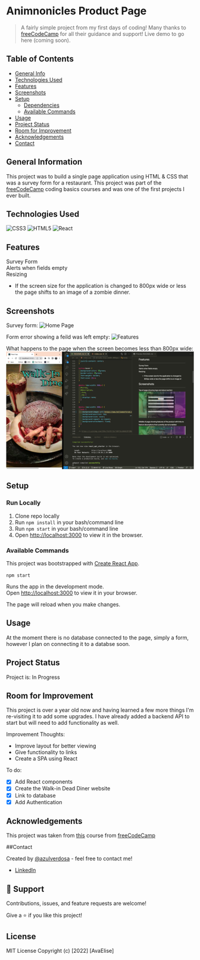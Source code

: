 # Animnonicles Product Page

> A fairly simple project from my first days of coding! Many thanks to [freeCodeCamp](https://www.freecodecamp.org/) for all their guidance and support! Live demo to go here (coming soon).

## Table of Contents

- [General Info](#general)
- [Technologies Used](#technologies-used)
- [Features](#features)
- [Screenshots](#screenshots)
- [Setup](#setup)
  - [Dependencies](#dependencies)
  - [Available Commands](#available-commands)
- [Usage](#usage)
- [Project Status](#project-status)
- [Room for Improvement](#room-for-improvement)
- [Acknowledgements](#acknowledgements)
- [Contact](#contact)

## General Information

This project was to build a single page application using HTML & CSS that was a survey form for a restaurant. This project was part of the [freeCodeCamp](https://www.freecodecamp.org/) coding basics courses and was one of the first projects I ever built.

## Technologies Used

![CSS3](https://img.shields.io/badge/CSS3-1572B6.svg?style=for-the-badge&logo=CSS3&logoColor=white)
![HTML5](https://img.shields.io/badge/HTML5-E34F26.svg?style=for-the-badge&logo=HTML5&logoColor=white)
![React](https://img.shields.io/badge/React-61DAFB.svg?style=for-the-badge&logo=React&logoColor=black)

## Features

Survey Form<br/>
Alerts when fields empty<br/>
Resizing

- If the screen size for the application is changed to 800px wide or less the page shifts to an image of a zombie dinner.

## Screenshots

Survey form:
![Home Page](/UI/screenshots/2.png 'Home Page')

Form error showing a feild was left empty:
![Features](/UI/screenshots/1.png 'Features')

What happens to the page when the screen becomes less than 800px wide:
![less thank 800px](/UI/screenshots/3.png 'less thank 800px')

## Setup

### Run Locally

1. Clone repo locally
2. Run `npm install` in your bash/command line
3. Run `npm start` in your bash/command line
4. Open [http://localhost:3000](http://localhost:3000) to view it in the browser.

### Available Commands

This project was bootstrapped with [Create React App](https://github.com/facebook/create-react-app).

`npm start`

Runs the app in the development mode.\
Open [http://localhost:3000](http://localhost:3000) to view it in your browser.

The page will reload when you make changes.

<!-- `npm run dev`

Runs the server. Open [http://localhost:XXXX](http://localhost:XXXX) to view it in your browser. I am also using nodemon.
 -->

## Usage

At the moment there is no database connected to the page, simply a form, however I plan on connecting it to a databse soon.

## Project Status

Project is: In Progress

## Room for Improvement

This project is over a year old now and having learned a few more things I'm re-visiting it to add some upgrades. I have already added a backend API to start but will need to add functionality as well.

Improvement Thoughts:

- Improve layout for better viewing
- Give functionality to links
- Create a SPA using React

To do:

- [x] Add React components
- [x] Create the Walk-in Dead Diner website
- [x] Link to database
- [x] Add Authentication

## Acknowledgements

This project was taken from [this](https://www.freecodecamp.org/learn/2022/responsive-web-design/) course from [freeCodeCamp](https://www.freecodecamp.org)

##Contact

Created by [@azulverdosa](ellemocambo@gmail.com) - feel free to contact me!

- [LinkedIn](https://www.linkedin.com/in/avatorre/ 'linked')

## 🤝 Support

Contributions, issues, and feature requests are welcome!

Give a ⭐️ if you like this project!

## License

MIT License Copyright (c) [2022] [AvaElise]
